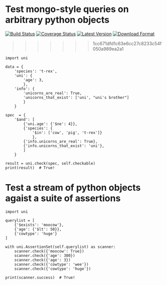 

Test mongo-style queries on arbitrary python objects
====================================================

[![Build Status](https://travis-ci.org/twneale/uni.svg?branch=master)](https://travis-ci.org/twneale/uni)
[![Coverage Status](https://coveralls.io/repos/twneale/uni/badge.png?branch=master)](https://coveralls.io/r/twneale/uni?branch=master)
[![Latest Version](https://pypip.in/version/uni/badge.png)](https://pypi.python.org/pypi/uni/)
[![Download Format](https://pypip.in/format/uni/badge.png)](https://pypi.python.org/pypi/uni/)
>>>>>>> 1cc671dfd1c63e6cc27c8233c54f050a989ea2a1

    import uni

    data = {
        'species': 't-rex',
        'uni': {
            'age': 3,
            },
        'info': {
            'unicorns_are_real': True,
            'unicorns_that_exist': ['uni', "uni's brother"]
            }
        }

    spec  = {
        '$and': [
            {'uni.age': {'$ne': 4}},
            {'species': {
                '$in': ['cow', 'pig', 't-rex']}
                },
            {'info.unicorns_are_real': True},
            {'info.unicorns_that_exist': 'uni'},
            ]
        }

    result = uni.check(spec, self.checkable)
    print(result)  # True!


Test a stream of python objects agaist a suite of assertions
============================================================

    import uni

    querylist = [
        {'$exists': 'moocow'},
        {'age': {'$lt': 50}},
        {'cowtype': 'huge'}
    ]

    with uni.AssertionSet(self.querylist) as scanner:
        scanner.check({'moocow': True})
        scanner.check({'age': 300})
        scanner.check({'age': 3})
        scanner.check({'cowtype': 'wee'})
        scanner.check({'cowtype': 'huge'})

    print(scanner.success)  # True!
